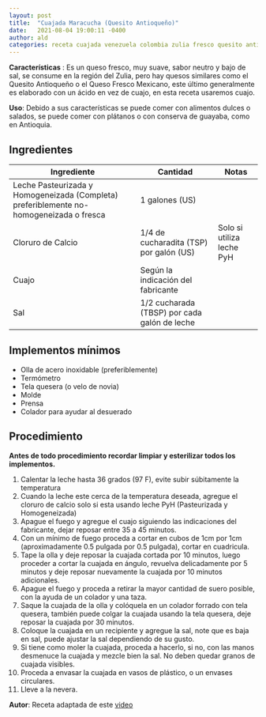 ```yaml
---
layout: post
title:  "Cuajada Maracucha (Quesito Antioqueño)"
date:   2021-08-04 19:00:11 -0400
author: ald
categories: receta cuajada venezuela colombia zulia fresco quesito antioqueño
---
```


**Características** : Es un queso fresco, muy suave, sabor neutro y bajo de sal, se consume en la región del Zulia, pero hay quesos similares como el Quesito Antioqueño o el Queso Fresco Mexicano, este último generalmente es elaborado con un ácido en vez de cuajo, en esta receta usaremos cuajo.

**Uso**: Debido a sus características se puede comer con alimentos dulces o salados, se puede comer con plátanos o con conserva de guayaba, como en Antioquia.

## Ingredientes

Ingrediente | Cantidad | Notas
------------| ---------| -----
Leche Pasteurizada y Homogeneizada (Completa) preferiblemente no-homogeneizada o fresca | 1 galones (US) |
Cloruro de Calcio | 1/4 de cucharadita (TSP) por galón (US) | Solo si utiliza leche PyH
Cuajo | Según la indicación del fabricante | 
Sal | 1/2 cucharada (TBSP) por cada galón de leche | 

## Implementos mínimos

- Olla de acero inoxidable (preferiblemente)
- Termómetro
- Tela quesera (o velo de novia)
- Molde
- Prensa
- Colador para ayudar al desuerado

## Procedimiento

**Antes de todo procedimiento recordar limpiar y esterilizar todos los implementos.**

1. Calentar la leche hasta 36 grados (97 F), evite subir súbitamente la temperatura
2. Cuando la leche este cerca de la temperatura deseada, agregue el cloruro de calcio solo si esta usando leche PyH  (Pasteurizada y Homogeneizada)
3. Apague el fuego y agregue el cuajo siguiendo las indicaciones del fabricante, dejar reposar entre 35 a 45 minutos.
4. Con un mínimo de fuego proceda a cortar en cubos de 1cm por 1cm (aproximadamente 0.5 pulgada por 0.5 pulgada), cortar en cuadricula.
5. Tape la olla y deje reposar la cuajada cortada por 10 minutos, luego proceder a cortar la cuajada en ángulo, revuelva delicadamente por 5 minutos y deje reposar nuevamente la cuajada por 10 minutos adicionales.
6. Apague el fuego y proceda a retirar la mayor cantidad de suero posible, con la ayuda de un colador y una taza.
7. Saque la cuajada de la olla y colóquela en un colador forrado con tela quesera, también puede colgar la cuajada usando la tela quesera, deje reposar la cuajada por 30 minutos.
8. Coloque la cuajada en un recipiente y agregue la sal, note que es baja en sal, puede ajustar la sal dependiendo de su gusto.
9. Si tiene como moler la cuajada, proceda a hacerlo, si no, con las manos desmenuce la cuajada y mezcle bien la sal. No deben quedar granos de cuajada visibles.
10. Proceda a envasar la cuajada en vasos de plástico, o un envases circulares.
11. Lleve a la nevera.

**Autor**: Receta adaptada de este [video](https://www.youtube.com/watch?v=wcGn8VtXQGU)